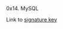 0x14. MySQL

Link to [signature key](https://dev.mysql.com/doc/refman/5.7/en/checking-gpg-signature.html)
